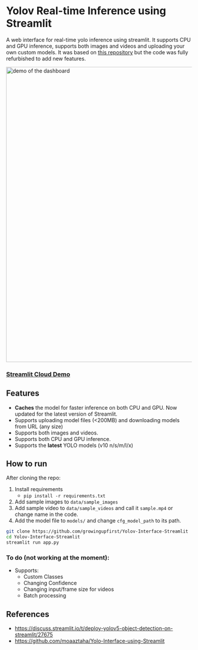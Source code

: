 # Yolov Real-time Inference using Streamlit
A web interface for real-time yolo inference using streamlit. It supports CPU and GPU inference, supports both images and videos and uploading your own custom models.
It was based on [this repository](https://github.com/moaaztaha/Yolo-Interface-using-Streamlit) but the code was fully refurbished to add new features.

<img src="output.gif" alt="demo of the dashboard" width="800"/>

### [Streamlit Cloud Demo](https://yolov-interface-app-d2ijmoaxhszz2iyshshxnz.streamlit.app/)


## Features
- **Caches** the model for faster inference on both CPU and GPU. Now updated for the latest version of Streamlit.
- Supports uploading model files (<200MB) and downloading models from URL (any size)
- Supports both images and videos.
- Supports both CPU and GPU inference.
- Supports the **latest** YOLO models (v10 n/s/m/l/x)


## How to run
After cloning the repo:
1. Install requirements
   - `pip install -r requirements.txt`
2. Add sample images to `data/sample_images`
3. Add sample video to `data/sample_videos` and call it `sample.mp4` or change name in the code.
4. Add the model file to `models/` and change `cfg_model_path` to its path.
```bash
git clone https://github.com/growingupfirst/Yolov-Interface-Streamlit
cd Yolov-Interface-Streamlit
streamlit run app.py
```

### To do (not working at the moment):
- Supports:
  - Custom Classes
  - Changing Confidence
  - Changing input/frame size for videos
  - Batch processing

## References
- https://discuss.streamlit.io/t/deploy-yolov5-object-detection-on-streamlit/27675
- https://github.com/moaaztaha/Yolo-Interface-using-Streamlit

